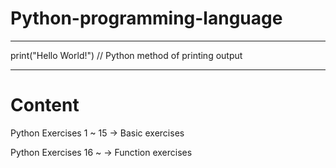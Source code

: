 # Python-programming-language

-------------------------------------------------

print("Hello World!") // Python method of printing output

-------------------------------------------------

# Content

Python Exercises 1 ~ 15 -> Basic exercises 

Python Exercises 16 ~  -> Function exercises
